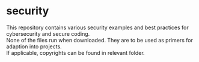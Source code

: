 # security
This repository contains various security examples and best practices for cybersecurity and secure coding.<br>
None of the files run when downloaded. They are to be used as primers for adaption into projects.<br>
If applicable, copyrights can be found in relevant folder.
